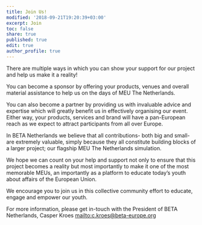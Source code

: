 ```yaml
---
title: Join Us!
modified: '2018-09-21T19:20:39+03:00'
excerpt: Join
toc: false
share: true
published: true
edit: true
author_profile: true
---
```

There are multiple ways in which you can show your support for our project and help us make it a reality!

You can become a sponsor by offering your products, venues and overall material assistance to help us on the days of MEU The Netherlands.

You can also become a partner by providing us with invaluable advice and expertise which will greatly benefit us in effectively organising our event. Either way, your products, services and brand will have a pan-European reach as we expect to attract participants from all over Europe.

In BETA Netherlands we believe that all contributions- both big and small- are extremely valuable, simply because they all constitute building blocks of a larger project; our flagship MEU The Netherlands simulation.

We hope we can count on your help and support not only to ensure that this project becomes a reality but most importantly to make it one of the most memorable MEUs, an importantly as a platform to educate today’s youth about affairs of the European Union.

We encourage you to join us in this collective community effort to educate, engage and empower our youth.

For more information, please get in-touch with the President of BETA Netherlands, Casper Kroes <mailto:c.kroes@beta-europe.org>
